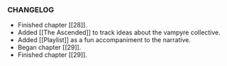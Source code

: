 ### CHANGELOG
- Finished chapter [[28]].
- Added [[The Ascended]] to track ideas about the vampyre collective.
- Added [[Playlist]] as a fun accompaniment to the narrative.
- Began chapter [[29]].
- Finished chapter [[29]].
